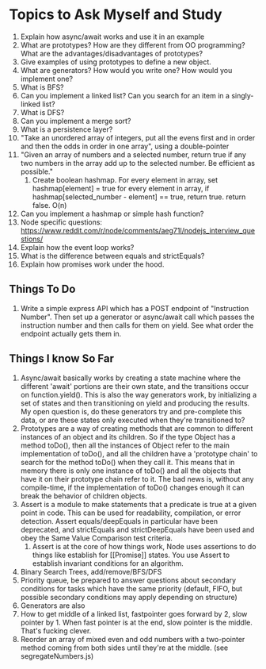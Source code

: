 # Topics to Ask Myself and Study

1. Explain how async/await works and use it in an example
1. What are prototypes? How are they different from OO programming? What are the advantages/disadvantages of prototypes?
1. Give examples of using prototypes to define a new object. 
1. What are generators? How would you write one? How would you implement one?
1. What is BFS?
1. Can you implement a linked list? Can you search for an item in a singly-linked list?
1. What is DFS?
1. Can you implement a merge sort?
1. What is a persistence layer?
1. "Take an unordered array of integers, put all the evens first and in order and then the odds in order in one array", using a double-pointer
1. "Given an array of numbers and a selected number, return true if any two numbers in the array add up to the selected number. Be efficient as possible."
    1. Create boolean hashmap. For every element in array, set hashmap[element] = true for every element in array, if hashmap[selected_number - element] == true, return true. return false. O(n)
1. Can you implement a hashmap or simple hash function?
1. Node specific questions: https://www.reddit.com/r/node/comments/aeg71l/nodejs_interview_questions/
1. Explain how the event loop works?
1. What is the difference between equals and strictEquals?
1. Explain how promises work under the hood.

## Things To Do
1. Write a simple express API which has a POST endpoint of "Instruction Number". Then set up a generator or async/await call which passes the instruction number and then calls for them on yield. See what order the endpoint actually gets them in.

## Things I know So Far

1. Async/await basically works by creating a state machine where the different 'await' portions are their own state, and the transitions occur on function.yield(). This is also the way generators work, by initializing a set of states and then transitioning on yield and producing the results. My open question is, do these generators try and pre-complete this data, or are these states only executed when they're transitioned to?
1. Prototypes are a way of creating methods that are common to different instances of an object and its children. So if the type Object has a method toDo(), then all the instances of Object refer to the main implementation of toDo(), and all the children have a 'prototype chain' to search for the method toDo() when they call it. This means that in memory there is only one instance of toDo() and all the objects that have it on their prototype chain refer to it. The bad news is, without any compile-time, if the implementation of toDo() changes enough it can break the behavior of children objects.
1. Assert is a module to make statements that a predicate is true at a given point in code. This can be used for readability, compilation, or error detection. Assert equals/deepEquals in particular have been deprecated, and strictEquals and strictDeepEquals have been used and obey the Same Value Comparison test criteria.
    1. Assert is at the core of how things work, Node uses assertions to do things like establish for [[Promise]] states. You use Assert to establish invariant conditions for an algorithm.
1. Binary Search Trees, add/remove/BFS/DFS
1. Priority queue, be prepared to answer questions about secondary conditions for tasks which have the same priority (default, FIFO, but possible secondary conditions may apply depending on structure)
1. Generators are also
1. How to get middle of a linked list, fastpointer goes forward by 2, slow pointer by 1. When fast pointer is at the end, slow pointer is the middle. That's fucking clever.
1. Reorder an array of mixed even and odd numbers with a two-pointer method coming from both sides until they're at the middle. (see segregateNumbers.js)